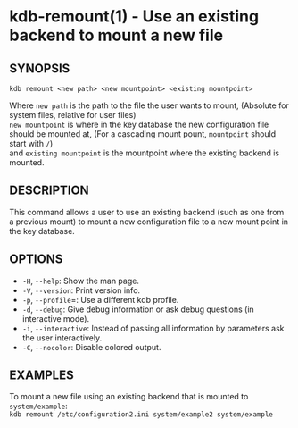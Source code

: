 kdb-remount(1) - Use an existing backend to mount a new file
============================================================

## SYNOPSIS

`kdb remount <new path> <new mountpoint> <existing mountpoint>`

Where `new path` is the path to the file the user wants to mount, (Absolute for system files, relative for user files)  
`new mountpoint` is where in the key database the new configuration file should be mounted at, (For a cascading mount pount, `mountpoint` should start with `/`)  
and `existing mountpoint` is the mountpoint where the existing backend is mounted.  

## DESCRIPTION

This command allows a user to use an existing backend (such as one from a previous mount) to mount a new configuration file to a new mount point in the key database.  

## OPTIONS

- `-H`, `--help`:
  Show the man page.
- `-V`, `--version`:
  Print version info.
- `-p`, `--profile`=<profile>:
  Use a different kdb profile.
- `-d`, `--debug`:
  Give debug information or ask debug questions (in interactive mode).
- `-i`, `--interactive`:
  Instead of passing all information by parameters
  ask the user interactively.
- `-C`, `--nocolor`:
  Disable colored output.

## EXAMPLES

To mount a new file using an existing backend that is mounted to `system/example`:  
`kdb remount /etc/configuration2.ini system/example2 system/example`  

